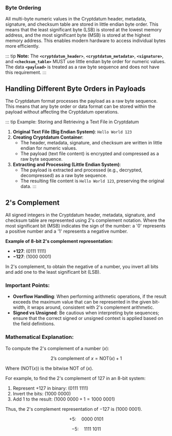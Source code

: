 ### Byte Ordering

All multi-byte numeric values in the Cryptdatum header, metadata, signature, and checksum table are stored in little endian byte order. This means that the least significant byte (LSB) is stored at the lowest memory address, and the most significant byte (MSB) is stored at the highest memory address. This enables modern hardware to access individual bytes more efficiently.

::: tip **Note:** 
The **`<cryptdatum_header>`**, **`<cryptdatum_metadata>`**, **`<signature>`**, and **`<checksum_table>`** MUST use little endian byte order for numeric values. The data **`<payload>`** is treated as a raw byte sequence and does not have this requirement.
:::

## Handling Different Byte Orders in Payloads

The Cryptdatum format processes the payload as a raw byte sequence. This means that any byte order or data format can be stored within the payload without affecting the Cryptdatum operations.

::: tip Example: Storing and Retrieving a Text File in Cryptdatum

1. **Original Text File (Big Endian System)**: `Hello World 123`
2. **Creating Cryptdatum Container**:
   - The header, metadata, signature, and checksum are written in little endian for numeric values.
   - The payload (text file content) is encrypted and compressed as a raw byte sequence.
3. **Extracting and Processing (Little Endian System)**:
   - The payload is extracted and processed (e.g., decrypted, decompressed) as a raw byte sequence.
   - The resulting file content is `Hello World 123`, preserving the original data.
:::

## 2's Complement

All signed integers in the Cryptdatum header, metadata, signature, and checksum table are represented using 2's complement notation. Where the most significant bit (MSB) indicates the sign of the number: a '0' represents a positive number and a '1' represents a negative number.

**Example of 8-bit 2's complement representation:**

- **$+127$**: $( 0111\ 1111 )$
- **$-127$**: $( 1000\ 0001 )$

In 2's complement, to obtain the negative of a number, you invert all bits and add one to the least significant bit (LSB).

### Important Points:
- **Overflow Handling**: When performing arithmetic operations, if the result exceeds the maximum value that can be represented in the given bit-width, it wraps around, consistent with 2's complement arithmetic.
- **Signed vs Unsigned**: Be cautious when interpreting byte sequences; ensure that the correct signed or unsigned context is applied based on the field definitions.


### Mathematical Explanation:

To compute the 2's complement of a number $( x )$:

$$
\text{2's complement of } x = \text{NOT}(x) + 1
$$


Where $(\text{NOT}(x))\text{ is the bitwise NOT of } ( x )$.

For example, to find the 2's complement of 127 in an 8-bit system:

1. Represent +127 in binary: $( 0111\ 1111 )$
2. Invert the bits: $( 1000\ 0000 )$
3. Add 1 to the result: $( 1000\ 0000 + 1 = 1000\ 0001 )$

Thus, the 2's complement representation of $-127$ is $( 1000\ 0001 )$.

$$
+5: \quad 0000\ 0101
$$

$$
-5: \quad 1111\ 1011
$$
